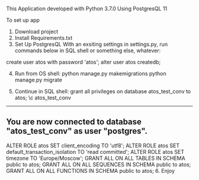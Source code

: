 This Application developed with Python 3.7.0
Using PostgresQL 11

To set up app
1. Download project
2. Install Requirements.txt
3. Set Up PostgresQL
With an exsiting settings in settings.py, run commands below in SQL shell or something else, whatever:

create user atos with password 'atos';
alter user atos createdb;

4. Run from OS shell:
python manage.py makemigrations
python manage.py migrate

5. Continue in SQL shell:
grant all privileges on database atos_test_conv to atos;
\c atos_test_conv
----------------------------
You are now connected to database "atos_test_conv" as user "postgres".
----------------------------
ALTER ROLE atos SET client_encoding TO 'utf8';
ALTER ROLE atos SET default_transaction_isolation TO 'read committed';
ALTER ROLE atos SET timezone TO 'Europe/Moscow';
GRANT ALL ON ALL TABLES IN SCHEMA public to atos;
GRANT ALL ON ALL SEQUENCES IN SCHEMA public to atos;
GRANT ALL ON ALL FUNCTIONS IN SCHEMA public to atos;
6. Enjoy
